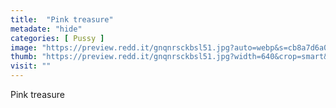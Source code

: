 ```yaml
---
title:  "Pink treasure"
metadate: "hide"
categories: [ Pussy ]
image: "https://preview.redd.it/gnqnrsckbsl51.jpg?auto=webp&s=cb8a7d6a068605b5d454f40a2b331b642f839eb1"
thumb: "https://preview.redd.it/gnqnrsckbsl51.jpg?width=640&crop=smart&auto=webp&s=b52a68b8aa9604f85a5f7ef3e11bc418c67f730d"
visit: ""
---
```

Pink treasure
